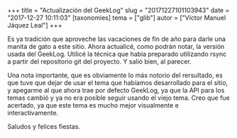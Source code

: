 +++
title = "Actualización del GeekLog"
slug = "20171227101103943"
date = "2017-12-27 10:11:03"
[taxonomies]
tema = ["glib"]
autor = ["Víctor Manuel Jáquez Leal"]
+++

Es ya tradición que aproveche las vacaciones de fin de año para darle
una manita de gato a este sitio. Ahora actualicé, como podrán notar, la
versión usada del GeekLog. Utilicé la técnica que había preparado
utilizando rsync a partir del repositorio git del proyecto. Y salió
bien, al parecer.

Una nota importante, que es obviamente lo más notorio del rersultado, es
que tuve que dejar de usar el tema que habíamos desarrollado para el
sitio, y apegarme al que ahora trae por defecto GeekLog, ya que la API
para los temas cambió y ya no era posible seguir usando el viejo tema.
Creo que fue acertado, ya que este tema es mucho mejor visualmente e
interactivamente.

Saludos y felices fiestas.

